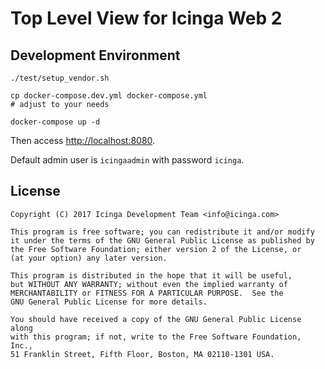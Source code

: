 Top Level View for Icinga Web 2
===============================

## Development Environment

    ./test/setup_vendor.sh
    
    cp docker-compose.dev.yml docker-compose.yml
    # adjust to your needs
    
    docker-compose up -d
    
Then access [http://localhost:8080](http://localhost:8080).

Default admin user is `icingaadmin` with password `icinga`.

## License

    Copyright (C) 2017 Icinga Development Team <info@icinga.com>

    This program is free software; you can redistribute it and/or modify
    it under the terms of the GNU General Public License as published by
    the Free Software Foundation; either version 2 of the License, or
    (at your option) any later version.

    This program is distributed in the hope that it will be useful,
    but WITHOUT ANY WARRANTY; without even the implied warranty of
    MERCHANTABILITY or FITNESS FOR A PARTICULAR PURPOSE.  See the
    GNU General Public License for more details.

    You should have received a copy of the GNU General Public License along
    with this program; if not, write to the Free Software Foundation, Inc.,
    51 Franklin Street, Fifth Floor, Boston, MA 02110-1301 USA.
